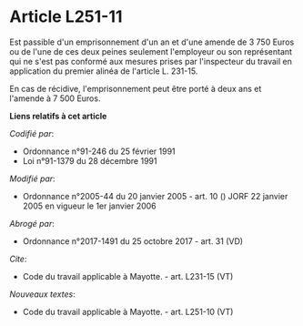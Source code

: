 # Article L251-11

Est passible d'un emprisonnement d'un an et d'une amende de 3 750 Euros ou de l'une de ces deux peines seulement l'employeur
ou son représentant qui ne s'est pas conformé aux mesures prises par l'inspecteur du travail en application du premier alinéa
de l'article L. 231-15.

En cas de récidive, l'emprisonnement peut être porté à deux ans et l'amende à 7 500 Euros.

**Liens relatifs à cet article**

_Codifié par_:

  - Ordonnance n°91-246 du 25 février 1991
  - Loi n°91-1379 du 28 décembre 1991

_Modifié par_:

  - Ordonnance n°2005-44 du 20 janvier 2005 - art. 10 () JORF 22 janvier 2005 en vigueur le 1er janvier 2006

_Abrogé par_:

  - Ordonnance n°2017-1491 du 25 octobre 2017 - art. 31 (VD)

_Cite_:

  - Code du travail applicable à Mayotte. - art. L231-15 (VT)

_Nouveaux textes_:

  - Code du travail applicable à Mayotte. - art. L251-10 (VT)
